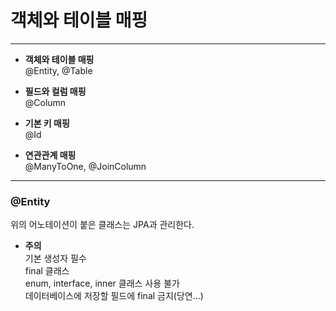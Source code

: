 # 객체와 테이블 매핑

---
* __객체와 테이블 매핑__<br>@Entity, @Table


* __필드와 컬럼 매핑__<br>@Column



* __기본 키 매핑__<br>@Id


* __연관관계 매핑__<br>@ManyToOne, @JoinColumn
---

### @Entity
위의 어노테이션이 붙은 클래스는 JPA과 관리한다. 
* __주의__<br>
기본 생성자 필수<br>
final 클래스<br>
enum, interface, inner 클래스 사용 불가<br>
데이터베이스에 저장할 필드에 final 금지(당연...)<br>

